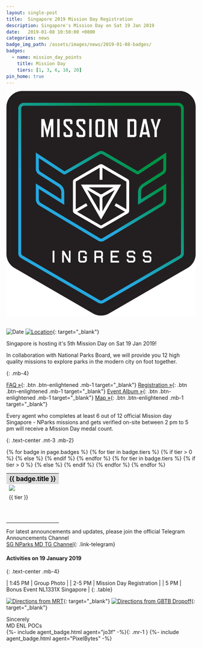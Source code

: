 ```yaml
---
layout: single-post
title:  Singapore 2019 Mission Day Registration
description: Singapore's Mission Day on Sat 19 Jan 2019
date:   2019-01-08 10:50:00 +0800
categories: news
badge_img_path: /assets/images/news/2019-01-08-badges/
badges:
  - name: mission_day_points
    title: Mission Day
    tiers: [1, 3, 6, 10, 20]
pin_home: true
---
```



<center><img src="/assets/images/news/mission_day2.png"></center><br/>

![Date](https://img.shields.io/badge/Date-Jan%2019%2C%202019%201:45pm-orange.svg)
[![Location](https://img.shields.io/badge/Location-Gardens%20By%20The%20Bay%2C%20Colonnade-yellow.svg)](https://maps.google.com/maps?q=1.2817494,103.8651943){: target="_blank"}

Singapore is hosting it's 5th Mission Day on Sat 19 Jan 2019!

In collaboration with National Parks Board, we will provide you 12 high quality missions to explore parks in the modern city on foot together. 

{: .mb-4}

[FAQ &raquo;](https://tinyurl.com/NLSGFAQ){: .btn .btn-enlightened .mb-1 target="_blank"} [ Registration &raquo;](https://events.ingress.com/MissionDay/SingaporeNparks){: .btn .btn-enlightened .mb-1 target="_blank"} [ Event Album &raquo;](https://photos.app.goo.gl/qPbMFapkJsnJkKks8){: .btn .btn-enlightened .mb-1 target="_blank"} [ Map &raquo;](https://goo.gl/FDPn4i){: .btn .btn-enlightened .mb-1 target="_blank"}

Every agent who completes at least 6 out of 12 official Mission day Singapore - NParks missions and gets verified on-site between 2 pm to 5 pm will receive a Mission Day medal count.

{: .text-center .mt-3 .mb-2}

<table class="table table-sm">
<tbody>{% for badge in page.badges %}
  <tr>
  <th colspan="5" style="font-size: 1.2em;background:#ddd;color:black;">{{ badge.title }}</th>
  </tr>
  <tr>
    {% for tier in badge.tiers %}
      {% if tier > 0 %}
        <td><img src="{{ page.badge_img_path }}{{ badge.name }}{{ forloop.index }}.png" /></td>
      {% else %}
        <td></td>
      {% endif %}
    {% endfor %}
    </tr>
    <tr>
    {% for tier in badge.tiers %}
      {% if tier > 0 %}
        <td>{{ tier }}</td>
      {% else %}
        <td></td>
      {% endif %}
    {% endfor %}
  </tr>
  <tr><td colspan="5" style="height: 50px;">&nbsp;</td></tr>
{% endfor %}
</tbody>
</table>

For latest announcements and updates, please join the official Telegram Announcements Channel<br/>
[SG NParks MD TG Channel](https://t.me/mdsingapore){: .link-telegram}


#### Activities on 19 January 2019
{: .text-center .mb-4}

| 1:45 PM | Group Photo |
| 2-5 PM | Mission Day Registration |
| 5 PM | Bonus Event NL1331X Singapore |
{: .table}


[![Directions from MRT](https://img.shields.io/badge/Directions-from%20MRT-violet.svg)](https://www.google.com/maps/dir/1.2834164,103.8595616/1.2829429,103.8606747/18+Marina+Gardens+Drive,+Supertree+Grove,+Singapore+018953/@1.2824739,103.8604866,18z/data=!4m10!4m9!1m0!1m0!1m5!1m1!1s0x31da19030a47894f:0xc974a469e9c48096!2m2!1d103.8639057!2d1.2819617!3e2){: target="_blank"}
[![Directions from GBTB Dropoff](https://img.shields.io/badge/Directions-from%20GBTB%20Dropoff-violet.svg)](https://www.google.com/maps/dir/1.2834164,103.8595616/1.2829429,103.8606747/18+Marina+Gardens+Drive,+Supertree+Grove,+Singapore+018953/@1.2824739,103.8604866,18z/data=!4m10!4m9!1m0!1m0!1m5!1m1!1s0x31da19030a47894f:0xc974a469e9c48096!2m2!1d103.8639057!2d1.2819617!3e2){: target="_blank"}

Sincerely<br/>
MD ENL POCs<br/>
{%- include agent_badge.html agent="jo3f" -%}{: .mr-1 }
{%- include agent_badge.html agent="PixelBytes" -%}
